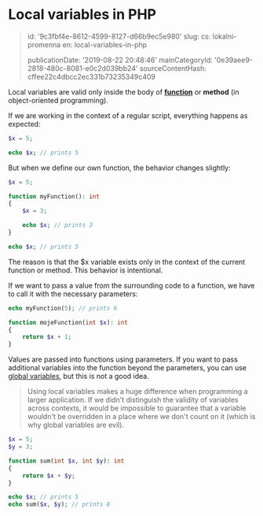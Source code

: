 Local variables in PHP
======================

> id: '9c3fbf4e-8612-4599-8127-d66b9ec5e980'
> slug:
> 	cs: lokalni-promenna
> 	en: local-variables-in-php
> 
> publicationDate: '2019-08-22 20:48:46'
> mainCategoryId: '0e39aee9-2818-480c-8081-e0c2d039bb24'
> sourceContentHash: cffee22c4dbcc2ec331b73235349c409

Local variables are valid only inside the body of **<a href="/prikazy-a-function">function</a>** or **method** (in object-oriented programming).

If we are working in the context of a regular script, everything happens as expected:

```php
$x = 5;

echo $x; // prints 5
```

But when we define our own function, the behavior changes slightly:

```php
$x = 5;

function myFunction(): int
{
    $x = 3;

    echo $x; // prints 3
}

echo $x; // prints 5
```


The reason is that the $x variable exists only in the context of the current function or method. This behavior is intentional.

If we want to pass a value from the surrounding code to a function, we have to call it with the necessary parameters:

```php
echo myFunction(5); // prints 6

function mojeFunction(int $x): int
{
    return $x + 1;
}
```


Values are passed into functions using parameters. If you want to pass additional variables into the function beyond the parameters, you can use <a href="/global-variable">global variables</a>, but this is not a good idea.

> Using local variables makes a huge difference when programming a larger application. If we didn't distinguish the validity of variables across contexts, it would be impossible to guarantee that a variable wouldn't be overridden in a place where we don't count on it (which is why global variables are evil).

```php
$x = 5;
$y = 3;

function sum(int $x, int $y): int
{
    return $x + $y;
}

echo $x; // prints 5
echo sum($x, $y); // prints 8
```
